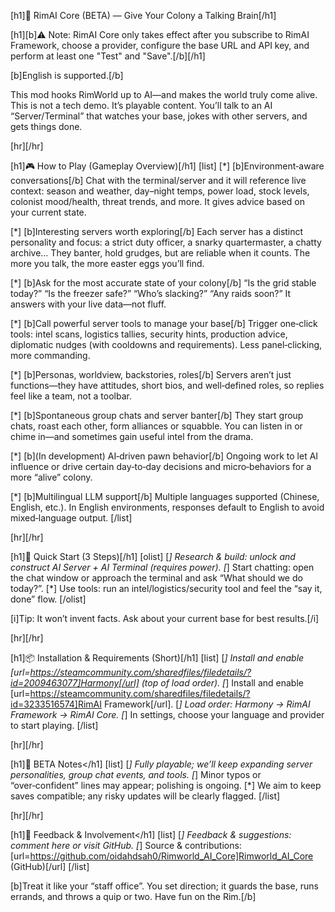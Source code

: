 [h1]🧠 RimAI Core (BETA) — Give Your Colony a Talking Brain[/h1]

[h1][b]⚠ Note: RimAI Core only takes effect after you subscribe to RimAI Framework, choose a provider, configure the base URL and API key, and perform at least one "Test" and "Save".[/b][/h1]

[b]English is supported.[/b]

This mod hooks RimWorld up to AI—and makes the world truly come alive.
This is not a tech demo. It’s playable content. You’ll talk to an AI “Server/Terminal” that watches your base, jokes with other servers, and gets things done.

[hr][/hr]

[h1]🎮 How to Play (Gameplay Overview)[/h1]
[list]
[*] [b]Environment‑aware conversations[/b]
	Chat with the terminal/server and it will reference live context: season and weather, day–night temps, power load, stock levels, colonist mood/health, threat trends, and more. It gives advice based on your current state.

[*] [b]Interesting servers worth exploring[/b]
	Each server has a distinct personality and focus: a strict duty officer, a snarky quartermaster, a chatty archive… They banter, hold grudges, but are reliable when it counts. The more you talk, the more easter eggs you’ll find.

[*] [b]Ask for the most accurate state of your colony[/b]
	“Is the grid stable today?” “Is the freezer safe?” “Who’s slacking?” “Any raids soon?” It answers with your live data—not fluff.

[*] [b]Call powerful server tools to manage your base[/b]
	Trigger one‑click tools: intel scans, logistics tallies, security hints, production advice, diplomatic nudges (with cooldowns and requirements). Less panel‑clicking, more commanding.

[*] [b]Personas, worldview, backstories, roles[/b]
	Servers aren’t just functions—they have attitudes, short bios, and well‑defined roles, so replies feel like a team, not a toolbar.

[*] [b]Spontaneous group chats and server banter[/b]
	They start group chats, roast each other, form alliances or squabble. You can listen in or chime in—and sometimes gain useful intel from the drama.

[*] [b](In development) AI‑driven pawn behavior[/b]
	Ongoing work to let AI influence or drive certain day‑to‑day decisions and micro‑behaviors for a more “alive” colony.

[*] [b]Multilingual LLM support[/b]
	Multiple languages supported (Chinese, English, etc.). In English environments, responses default to English to avoid mixed‑language output.
[/list]

[hr][/hr]

[h1]🧭 Quick Start (3 Steps)[/h1]
[olist]
[*] Research & build: unlock and construct AI Server + AI Terminal (requires power).
[*] Start chatting: open the chat window or approach the terminal and ask “What should we do today?”.
[*] Use tools: run an intel/logistics/security tool and feel the “say it, done” flow.
[/olist]

[i]Tip: It won’t invent facts. Ask about your current base for best results.[/i]

[hr][/hr]

[h1]📦 Installation & Requirements (Short)[/h1]
[list]
[*] Install and enable [url=https://steamcommunity.com/sharedfiles/filedetails/?id=2009463077]Harmony[/url] (top of load order).
[*] Install and enable [url=https://steamcommunity.com/sharedfiles/filedetails/?id=3233516574]RimAI Framework[/url].
[*] Load order: Harmony → RimAI Framework → RimAI Core.
[*] In settings, choose your language and provider to start playing.
[/list]

[hr][/hr]

[h1]🧪 BETA Notes</h1]
[list]
[*] Fully playable; we’ll keep expanding server personalities, group chat events, and tools.
[*] Minor typos or “over‑confident” lines may appear; polishing is ongoing.
[*] We aim to keep saves compatible; any risky updates will be clearly flagged.
[/list]

[hr][/hr]

[h1]🤝 Feedback & Involvement</h1]
[list]
[*] Feedback & suggestions: comment here or visit GitHub.
[*] Source & contributions: [url=https://github.com/oidahdsah0/Rimworld_AI_Core]Rimworld_AI_Core (GitHub)[/url]
[/list]

[b]Treat it like your “staff office”. You set direction; it guards the base, runs errands, and throws a quip or two. Have fun on the Rim.[/b]
